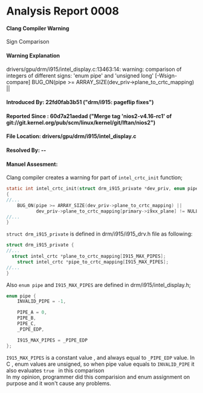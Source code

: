 # Analysis Report 0008 #
#### Clang Compiler Warning  ####
Sign Comparison  
#### Warning Explanation ####
drivers/gpu/drm/i915/intel_display.c:13463:14: warning: comparison of integers of different signs: 'enum pipe' and 'unsigned long' [-Wsign-compare]
        BUG_ON(pipe >= ARRAY_SIZE(dev_priv->plane_to_crtc_mapping) ||
#### Introduced By: 22fd0fab3b51 ("drm/i915: pageflip fixes") ####  
#### Reported Since : 60d7a21aedad ("Merge tag 'nios2-v4.16-rc1' of git://git.kernel.org/pub/scm/linux/kernel/git/lftan/nios2")  ####
#### File Location: drivers/gpu/drm/i915/intel_display.c  ####
#### Resolved By: -- ####

#### Manuel Assesment: ####
Clang compiler creates a warning for part of ```intel_crtc_init``` function;
```C
static int intel_crtc_init(struct drm_i915_private *dev_priv, enum pipe pipe)
{
//...
	BUG_ON(pipe >= ARRAY_SIZE(dev_priv->plane_to_crtc_mapping) ||
	       dev_priv->plane_to_crtc_mapping[primary->i9xx_plane] != NULL);
//...
}
```

```struct drm_i915_private``` is defined in drm/i915/i915_drv.h file as following:
```C
struct drm_i915_private {
//...
  struct intel_crtc *plane_to_crtc_mapping[I915_MAX_PIPES];
	struct intel_crtc *pipe_to_crtc_mapping[I915_MAX_PIPES];
//...
}
```
Also ```enum pipe``` and ```I915_MAX_PIPES``` are defined in drm/i915/intel_display.h;
```C
enum pipe {
	INVALID_PIPE = -1,

	PIPE_A = 0,
	PIPE_B,
	PIPE_C,
	_PIPE_EDP,

	I915_MAX_PIPES = _PIPE_EDP
};
```
```I915_MAX_PIPES``` is a constant value , and always equal to ```_PIPE_EDP``` value. In C , enum values are unsigned, so when pipe value equals to ```INVALID_PIPE``` it also evaluates ```true ``` in this comparison  
In my opinion, programmer did this comparision and enum assignment on purpose and it won't cause any problems.

